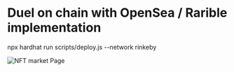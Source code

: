 # Duel on chain with OpenSea / Rarible implementation
npx hardhat run scripts/deploy.js --network rinkeby

![NFT market Page](https://github.com/mcruzvas/nft_duel/blob/main/Screenshot%202022-01-16%20194839.png?raw=true)